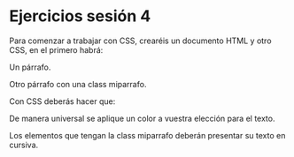 # Ejercicios sesión 4
Para comenzar a trabajar con CSS, crearéis un documento HTML y otro CSS, en el primero habrá:



Un párrafo.

Otro párrafo con una class miparrafo.


Con CSS deberás hacer que:



De manera universal se aplique un color a vuestra elección para el texto.

Los elementos que tengan la class miparrafo deberán presentar su texto en cursiva.